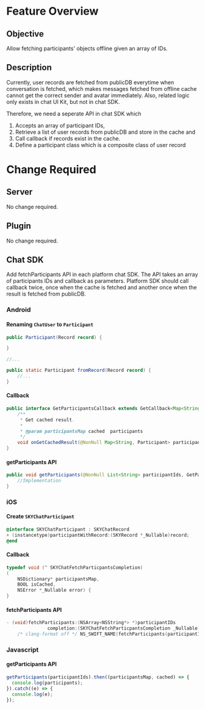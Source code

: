 # Feature Overview

## Objective
Allow fetching participants' objects offline given an array of IDs.

## Description

Currently, user records are fetched from publicDB everytime when conversation is fetched, which makes messages fetched from offline cache cannot get the correct sender and avatar immediately. Also, related logic only exists in chat UI Kit, but not in chat SDK.

Therefore, we need a seperate API in chat SDK which

1. Accepts an array of participant IDs,
2. Retrieve a list of user records from publicDB and store in the cache and
3. Call callback if records exist in the cache.
4. Define a participant class which is a composite class of user record

# Change Required

## Server

No change required.

## Plugin

No change required.

## Chat SDK

Add fetchParticipants API in each platform chat SDK. The API takes an array of participants IDs and callback as parameters. Platform SDK should call callback twice, once when the cache is fetched and another once when the result is fetched from publicDB.

### Android

#### Renaming `ChatUser` to `Participant`

```java
public Participant(Record record) {

}

//...

public static Participant fromRecord(Record record) {
    //...
} 
```

#### Callback
```java
public interface GetParticipantsCallback extends GetCallback<Map<String, Participant>> {
    /**
     * Get cached result.
     *
     * @param participantsMap cached  participants
     */
    void onGetCachedResult(@NonNull Map<String, Participant> participantsMap);
}
```

#### getParticipants API

```java
public void getParticipants(@NonNull List<String> participantIds, GetParticipantsCallback callback) {
    //Implementation
}
```

### iOS

#### Create `SKYChatParticipant`
```objectivec
@interface SKYChatParticipant : SKYChatRecord
+ (instancetype)participantWithRecord:(SKYRecord *_Nullable)record;
@end
```

#### Callback
```objectivec
typedef void (^ SKYChatFetchParticpantsCompletion)
(
    NSDictionary* participantsMap,
    BOOL isCached,
    NSError *_Nullable error) {
}
```

#### fetchParticipants API
```objectivec
- (void)fetchParticipants:(NSArray<NSString*> *)participantIDs
               completion:(SKYChatFetchParticpantsCompletion _Nullable)completion
    /* clang-format off */ NS_SWIFT_NAME(fetchParticipants(participantIDs:completion:));
```


### Javascript

#### getParticipants API

```javascript
getParticipants(participantIds).then((participantsMap, cached) => {
  console.log(participants);
}).catch((e) => {
  console.log(e);
});
```
